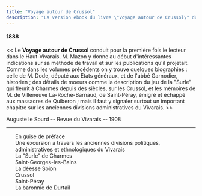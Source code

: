 ```yaml
---
title: "Voyage autour de Crussol"
description: "La version ebook du livre \"Voyage autour de Crussol\" du Docteur Francus (Albin Mazon) publié en 1888 par l'Imprimerie Centrale de Privas"
---
```


#### 1888

<< Le **Voyage autour de Crussol** conduit pour la première
fois le lecteur dans le Haut-Vivarais. M. Mazon y donne au
début d'intéressantes indications sur sa méthode de travail et sur
les publications qu'il projetait. Comme dans les volumes précédents
on y trouve quelques biographies : celle de M. Dode,
député aux Etats généraux, et de l'abbé Garnodier, historien ;
des détails de moeurs comme la description du jeu de la "Surle"
qui fleurit à Charmes depuis des siècles, sur les Crussol, et les
mémoires de M. de Villeneuve La-Roche-Barnaud, de Saint-Péray,
émigré et échappé aux massacres de Quiberon ; mais il
faut y signaler surtout un important chapitre sur les anciennes
divisions administratives du Vivarais. >>

<div class="end">

Auguste le Sourd -- Revue du Vivarais -- 1908

</div>

<hr class="basic">

<div id="toc">

1. [En guise de préface](01.html)
1. [Une excursion à travers les anciennes divisions politiques, administratives et ethnologiques du Vivarais](02.html)
1. [La "Surle" de Charmes](03.html)
1. [Saint-Georges-les-Bains](04.html)
1. [La déesse Soion](05.html)
1. [Crussol](06.html)
1. [Saint-Péray](07.html)
1. [La baronnie de Durtail](08.html)

</div>
